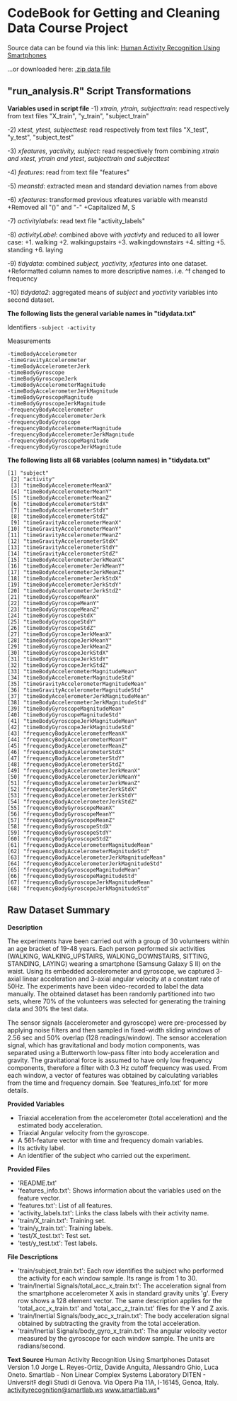 CodeBook for Getting and Cleaning Data Course Project
=======================================================

Source data can be found via this link: [Human Activity Recognition Using Smartphones](http://archive.ics.uci.edu/ml/datasets/Human+Activity+Recognition+Using+Smartphones)

...or downloaded here: [.zip data file](https://d396qusza40orc.cloudfront.net/getdata%2Fprojectfiles%2FUCI%20HAR%20Dataset.zip)


**"run_analysis.R" Script Transformations**
-------------------------------------------

**Variables used in script file**
-1) *xtrain, ytrain, subjecttrain*: read respectively from text files "X_train", "y_train", "subject_train"

-2) *xtest, ytest, subjecttest*: read respectively from text files "X_test", "y_test", "subject_test"

-3) *xfeatures, yactivity, subject*: read respectively from combining *xtrain and xtest*, *ytrain and ytest*, *subjecttrain and subjecttest*
  
-4) *features*: read from text file "features"

-5) *meanstd*: extracted mean and standard deviation names from above

-6) *xfeatures*: transformed previous xfeatures variable with meanstd
  +Removed all "()" and "-"
  +Capitalized M, S
  
-7) *activitylabels*: read text file "activity_labels"

-8) *activityLabel*: combined above with *yactivty* and reduced to all lower case:
  +1. walking
  +2. walkingupstairs
  +3. walkingdownstairs
  +4. sitting
  +5. standing
  +6. laying
  
-9) *tidydata*: combined *subject, yactivity, xfeatures* into one dataset. 
  +Reformatted column names to more descriptive names. i.e. ^f changed to frequency

-10) *tidydata2*: aggregated means of *subject* and *yactivity* variables into second dataset.

**The following lists the general variable names in "tidydata.txt"**

Identifiers
``
-subject
-activity
``


Measurements
```
-timeBodyAccelerometer
-timeGravityAccelerometer
-timeBodyAccelerometerJerk
-timeBodyGyroscope
-timeBodyGyroscopeJerk
-timeBodyAccelerometerMagnitude
-timeBodyAccelerometerJerkMagnitude
-timeBodyGyroscopeMagnitude
-timeBodyGyroscopeJerkMagnitude
-frequencyBodyAccelerometer
-frequencyBodyAccelerometerJerk
-frequencyBodyGyroscope
-frequencyBodyAccelerometerMagnitude
-frequencyBodyAccelerometerJerkMagnitude
-frequencyBodyGyroscopeMagnitude
-frequencyBodyGyroscopeJerkMagnitude
```

**The following lists all 68 variables (column names) in "tidydata.txt"**

```{r}
[1] "subject"                                    
 [2] "activity"                                   
 [3] "timeBodyAccelerometerMeanX"                 
 [4] "timeBodyAccelerometerMeanY"                 
 [5] "timeBodyAccelerometerMeanZ"                 
 [6] "timeBodyAccelerometerStdX"                  
 [7] "timeBodyAccelerometerStdY"                  
 [8] "timeBodyAccelerometerStdZ"                  
 [9] "timeGravityAccelerometerMeanX"              
[10] "timeGravityAccelerometerMeanY"              
[11] "timeGravityAccelerometerMeanZ"              
[12] "timeGravityAccelerometerStdX"               
[13] "timeGravityAccelerometerStdY"               
[14] "timeGravityAccelerometerStdZ"               
[15] "timeBodyAccelerometerJerkMeanX"             
[16] "timeBodyAccelerometerJerkMeanY"             
[17] "timeBodyAccelerometerJerkMeanZ"             
[18] "timeBodyAccelerometerJerkStdX"              
[19] "timeBodyAccelerometerJerkStdY"              
[20] "timeBodyAccelerometerJerkStdZ"              
[21] "timeBodyGyroscopeMeanX"                     
[22] "timeBodyGyroscopeMeanY"                     
[23] "timeBodyGyroscopeMeanZ"                     
[24] "timeBodyGyroscopeStdX"                      
[25] "timeBodyGyroscopeStdY"                      
[26] "timeBodyGyroscopeStdZ"                      
[27] "timeBodyGyroscopeJerkMeanX"                 
[28] "timeBodyGyroscopeJerkMeanY"                 
[29] "timeBodyGyroscopeJerkMeanZ"                 
[30] "timeBodyGyroscopeJerkStdX"                  
[31] "timeBodyGyroscopeJerkStdY"                  
[32] "timeBodyGyroscopeJerkStdZ"                  
[33] "timeBodyAccelerometerMagnitudeMean"         
[34] "timeBodyAccelerometerMagnitudeStd"          
[35] "timeGravityAccelerometerMagnitudeMean"      
[36] "timeGravityAccelerometerMagnitudeStd"       
[37] "timeBodyAccelerometerJerkMagnitudeMean"     
[38] "timeBodyAccelerometerJerkMagnitudeStd"      
[39] "timeBodyGyroscopeMagnitudeMean"             
[40] "timeBodyGyroscopeMagnitudeStd"              
[41] "timeBodyGyroscopeJerkMagnitudeMean"         
[42] "timeBodyGyroscopeJerkMagnitudeStd"          
[43] "frequencyBodyAccelerometerMeanX"            
[44] "frequencyBodyAccelerometerMeanY"            
[45] "frequencyBodyAccelerometerMeanZ"            
[46] "frequencyBodyAccelerometerStdX"             
[47] "frequencyBodyAccelerometerStdY"             
[48] "frequencyBodyAccelerometerStdZ"             
[49] "frequencyBodyAccelerometerJerkMeanX"        
[50] "frequencyBodyAccelerometerJerkMeanY"        
[51] "frequencyBodyAccelerometerJerkMeanZ"        
[52] "frequencyBodyAccelerometerJerkStdX"         
[53] "frequencyBodyAccelerometerJerkStdY"         
[54] "frequencyBodyAccelerometerJerkStdZ"         
[55] "frequencyBodyGyroscopeMeanX"                
[56] "frequencyBodyGyroscopeMeanY"                
[57] "frequencyBodyGyroscopeMeanZ"                
[58] "frequencyBodyGyroscopeStdX"                 
[59] "frequencyBodyGyroscopeStdY"                 
[60] "frequencyBodyGyroscopeStdZ"                 
[61] "frequencyBodyAccelerometerMagnitudeMean"    
[62] "frequencyBodyAccelerometerMagnitudeStd"     
[63] "frequencyBodyAccelerometerJerkMagnitudeMean"
[64] "frequencyBodyAccelerometerJerkMagnitudeStd" 
[65] "frequencyBodyGyroscopeMagnitudeMean"        
[66] "frequencyBodyGyroscopeMagnitudeStd"         
[67] "frequencyBodyGyroscopeJerkMagnitudeMean"    
[68] "frequencyBodyGyroscopeJerkMagnitudeStd"
```


**Raw Dataset Summary**
------------------------------------------

**Description** 

The experiments have been carried out with a group of 30 volunteers within an age bracket of 19-48 years. Each person performed six activities (WALKING, WALKING_UPSTAIRS, WALKING_DOWNSTAIRS, SITTING, STANDING, LAYING) wearing a smartphone (Samsung Galaxy S II) on the waist. Using its embedded accelerometer and gyroscope, we captured 3-axial linear acceleration and 3-axial angular velocity at a constant rate of 50Hz. The experiments have been video-recorded to label the data manually. The obtained dataset has been randomly partitioned into two sets, where 70% of the volunteers was selected for generating the training data and 30% the test data. 

The sensor signals (accelerometer and gyroscope) were pre-processed by applying noise filters and then sampled in fixed-width sliding windows of 2.56 sec and 50% overlap (128 readings/window). The sensor acceleration signal, which has gravitational and body motion components, was separated using a Butterworth low-pass filter into body acceleration and gravity. The gravitational force is assumed to have only low frequency components, therefore a filter with 0.3 Hz cutoff frequency was used. From each window, a vector of features was obtained by calculating variables from the time and frequency domain. See 'features_info.txt' for more details.


**Provided Variables**

- Triaxial acceleration from the accelerometer (total acceleration) and the estimated body acceleration.
- Triaxial Angular velocity from the gyroscope. 
- A 561-feature vector with time and frequency domain variables. 
- Its activity label. 
- An identifier of the subject who carried out the experiment.


**Provided Files**

- 'README.txt'
- 'features_info.txt': Shows information about the variables used on the feature vector.
- 'features.txt': List of all features.
- 'activity_labels.txt': Links the class labels with their activity name.
- 'train/X_train.txt': Training set.
- 'train/y_train.txt': Training labels.
- 'test/X_test.txt': Test set.
- 'test/y_test.txt': Test labels.


**File Descriptions**

- 'train/subject_train.txt': Each row identifies the subject who performed the activity for each window sample. Its range is from 1 to 30.
- 'train/Inertial Signals/total_acc_x_train.txt': The acceleration signal from the smartphone accelerometer X axis in standard gravity units 'g'. Every row shows a 128 element vector. The same description applies for the 'total_acc_x_train.txt' and 'total_acc_z_train.txt' files for the Y and Z axis. 
- 'train/Inertial Signals/body_acc_x_train.txt': The body acceleration signal obtained by subtracting the gravity from the total acceleration. 
- 'train/Inertial Signals/body_gyro_x_train.txt': The angular velocity vector measured by the gyroscope for each window sample. The units are radians/second. 


**Text Source**
Human Activity Recognition Using Smartphones Dataset
Version 1.0
Jorge L. Reyes-Ortiz, Davide Anguita, Alessandro Ghio, Luca Oneto.
Smartlab - Non Linear Complex Systems Laboratory
DITEN - Universit‡ degli Studi di Genova.
Via Opera Pia 11A, I-16145, Genoa, Italy.
activityrecognition@smartlab.ws
www.smartlab.ws*
